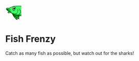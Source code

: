 <img src="Images/Logo.png" width="50"/> 

# Fish Frenzy
Catch as many fish as possible, but watch out for the sharks!
